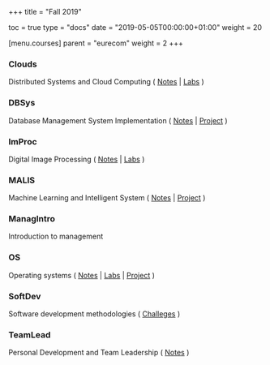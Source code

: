 +++
title = "Fall 2019"

toc = true
type = "docs"
date = "2019-05-05T00:00:00+01:00"
weight = 20

[menu.courses]
    parent = "eurecom"
    weight = 2
+++

### Clouds
Distributed Systems and Cloud Computing ( [Notes](/files/notes/clouds-notes.pdf) | [Labs](https://gitlab.eurecom.fr/bouzaien/clouds-labs) )
### DBSys
Database Management System Implementation ( [Notes](/files/notes/dbsys-notes.pdf) | [Project](https://gitlab.eurecom.fr/dbsys-groupe-aq/java-minibase) )
### ImProc
Digital Image Processing ( [Notes](/files/notes/improc-notes.pdf) | [Labs](https://gitlab.eurecom.fr/bouzaien/improc_labs) )
### MALIS
Machine Learning and Intelligent System ( [Notes](/files/notes/malis-notes.pdf) | [Project](https://gitlab.eurecom.fr/malis-group13/traffic-signs-detection-and-classification) )
### ManagIntro
Introduction to management
### OS
Operating systems ( [Notes](/files/notes/os-notes.pdf) | [Labs](https://gitlab.eurecom.fr/bouzaien/os_labs) | [Project](/project/identify-and-shoot/) )
### SoftDev
Software development methodologies ( [Challeges](https://gitlab.eurecom.fr/bouzaien/softdev-challenges) )
### TeamLead
Personal Development and Team Leadership ( [Notes](/files/notes/teamlead-notes.pdf) )